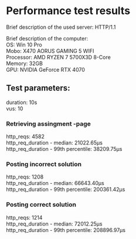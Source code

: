 # Performance test results  
  
Brief description of the used server: HTTP/1.1  
  
  
Brief description of the computer:  
OS: Win 10 Pro  
Mobo: X470 AORUS GAMING 5 WIFI  
Processor: AMD RYZEN 7 5700X3D 8-Core  
Memory: 32GB  
GPU: NVIDIA GeForce RTX 4070  
  
## Test parameters:  
  
duration: 10s  
vus: 10  
  
### Retrieving assingment -page  
  
http_reqs: 4582  
http_req_duration - median: 21022.65µs  
http_req_duration - 99th percentile: 38209.75µs  
  
  
### Posting incorrect solution  
  
http_reqs: 1208  
http_req_duration - median: 66643.40µs  
http_req_duration - 99th percentile: 200361.42µs  
  
### Posting correct solution  
  
http_reqs: 1214  
http_req_duration - median: 72012.25µs  
http_req_duration - 99th percentile: 208896.97µs  




